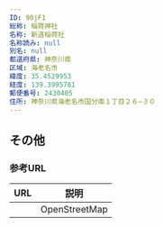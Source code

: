 ```yaml
---
ID: 90jF1
総称: 稲荷神社
名称: 新道稲荷社
名称読み: null
別名: null
都道府県: 神奈川県
区域: 海老名市
緯度: 35.4529953
経度: 139.3995781
郵便番号: 2430405
住所: 神奈川県海老名市国分南１丁目２６−３０
---
```


## その他

### 参考URL

| URL | 説明          |
| --- | ------------- |
|     | OpenStreetMap |
